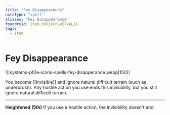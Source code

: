 ```yaml
---
title: "Fey Disappearance"
noteType: "spell"
aliases: "Fey Disappearance"
foundryId: Item.RVRjXFnGyE7xAL16
tags:
  - Item
---
```


# Fey Disappearance
![[systems-pf2e-icons-spells-fey-disapperance.webp|150]]

You become [[Invisible]] and ignore natural difficult terrain (such as underbrush). Any hostile action you use ends this invisibility, but you still ignore natural difficult terrain.

* * *

**Heightened (5th)** If you use a hostile action, the invisibility doesn't end.
